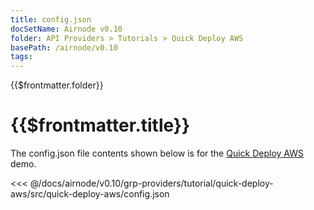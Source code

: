 ```yaml
---
title: config.json
docSetName: Airnode v0.10
folder: API Providers > Tutorials > Quick Deploy AWS
basePath: /airnode/v0.10
tags:
---
```


<TitleSpan>{{$frontmatter.folder}}</TitleSpan>

# {{$frontmatter.title}}

<VersionWarning/>

The config.json file contents shown below is for the [Quick Deploy AWS](./)
demo.

<!-- prettier-ignore -->
<<< @/docs/airnode/v0.10/grp-providers/tutorial/quick-deploy-aws/src/quick-deploy-aws/config.json
